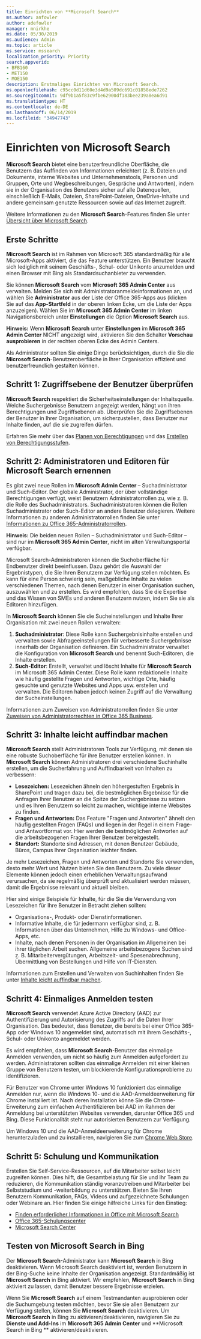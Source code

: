 ```yaml
---
title: Einrichten von **Microsoft Search**
ms.author: anfowler
author: adefowler
manager: mnirkhe
ms.date: 05/30/2019
ms.audience: Admin
ms.topic: article
ms.service: mssearch
localization_priority: Priority
search.appverid:
- BFB160
- MET150
- MOE150
description: Erstmaliges Einrichten von Microsoft Search.
ms.openlocfilehash: c95cc0d11d60e3d4d9a509dc691c01858ede7262
ms.sourcegitcommit: 9df9b1a5f83c9fbe62900df183bee239a8ea6d91
ms.translationtype: HT
ms.contentlocale: de-DE
ms.lasthandoff: 06/14/2019
ms.locfileid: "34947743"
---
```

# <a name="set-up-microsoft-search"></a>Einrichten von Microsoft Search

**Microsoft Search** bietet eine benutzerfreundliche Oberfläche, die Benutzern das Auffinden von Informationen erleichtert (z. B. Dateien und Dokumente, interne Websites und Unternehmenstools, Personen und Gruppen, Orte und Wegbeschreibungen, Gespräche und Antworten), indem sie in der Organisation des Benutzers sicher auf alle Datenquellen, einschließlich E-Mails, Dateien, SharePoint-Dateien, OneDrive-Inhalte und andere gemeinsam genutzte Ressourcen sowie auf das Internet zugreift.

Weitere Informationen zu den **Microsoft Search**-Features finden Sie unter [Übersicht über Microsoft Search](overview-microsoft-search.md).

## <a name="get-started"></a>Erste Schritte

**Microsoft Search** ist im Rahmen von Microsoft 365 standardmäßig für alle Microsoft-Apps aktiviert, die das Feature unterstützen. Ein Benutzer braucht sich lediglich mit seinem Geschäfts-, Schul- oder Unikonto anzumelden und einen Browser mit Bing als Standardsuchanbieter zu verwenden.

Sie können **Microsoft Search** vom **Microsoft 365 Admin Center** aus verwalten. Melden Sie sich mit Administratoranmeldeinformationen an, und wählen Sie **Administrator** aus der Liste der Office 365-Apps aus (klicken Sie auf das **App-Startfeld** in der oberen linken Ecke, um die Liste der Apps anzuzeigen). Wählen Sie im **Microsoft 365 Admin Center** im linken Navigationsbereich unter **Einstellungen** die Option **Microsoft Search** aus. 

**Hinweis:** Wenn **Microsoft Search** unter **Einstellungen** im **Microsoft 365 Admin Center** NICHT angezeigt wird, aktivieren Sie den Schalter **Vorschau ausprobieren** in der rechten oberen Ecke des Admin Centers. 

Als Administrator sollten Sie einige Dinge berücksichtigen, durch die Sie die **Microsoft Search**-Benutzeroberfläche in Ihrer Organisation effizient und benutzerfreundlich gestalten können.

## <a name="step-1-check-access-level-of-your-users"></a>Schritt 1: Zugriffsebene der Benutzer überprüfen

**Microsoft Search** respektiert die Sicherheitseinstellungen der Inhaltsquelle. Welche Suchergebnisse Benutzern angezeigt werden, hängt von ihren Berechtigungen und Zugriffsebenen ab. Überprüfen Sie die Zugriffsebenen der Benutzer in Ihrer Organisation, um sicherzustellen, dass Benutzer nur Inhalte finden, auf die sie zugreifen dürfen.

Erfahren Sie mehr über das [Planen von Berechtigungen](https://docs.microsoft.com/de-DE/sharepoint/plan-your-permissions-strategy) und das [Erstellen von Berechtigungsstufen](https://docs.microsoft.com/de-DE/sharepoint/how-to-create-and-edit-permission-levels).

## <a name="step-2-assign-search-admin-and-search-editor"></a>Schritt 2: Administratoren und Editoren für Microsoft Search ernennen

Es gibt zwei neue Rollen im **Microsoft Admin Center** – Suchadministrator und Such-Editor.  Der globale Administrator, der über vollständige Berechtigungen verfügt, weist Benutzern Administratorrollen zu, wie z. B. die Rolle des Suchadministrators. Suchadministratoren können die Rollen Suchadministrator oder Such-Editor an andere Benutzer delegieren. Weitere Informationen zu anderen Administratorrollen finden Sie unter [Informationen zu Office 365-Administratorrollen](https://docs.microsoft.com/office365/admin/add-users/about-admin-roles?view=o365-worldwide).

**Hinweis:** Die beiden neuen Rollen – Suchadministrator und Such-Editor – sind nur im **Microsoft 365 Admin Center**, nicht im alten Verwaltungsportal verfügbar. 

Microsoft Search-Administratoren können die Suchoberfläche für Endbenutzer direkt beeinflussen. Dazu gehört die Auswahl der Ergebnistypen, die Sie Ihren Benutzern zur Verfügung stellen möchten. Es kann für eine Person schwierig sein, maßgebliche Inhalte zu vielen verschiedenen Themen, nach denen Benutzer in einer Organisation suchen, auszuwählen und zu erstellen. Es wird empfohlen, dass Sie die Expertise und das Wissen von SMEs und anderen Benutzern nutzen, indem Sie sie als Editoren hinzufügen. 

In **Microsoft Search** können Sie die Sucheinstellungen und Inhalte Ihrer Organisation mit zwei neuen Rollen verwalten:
1. **Suchadministrator**: Diese Rolle kann Suchergebnisinhalte erstellen und verwalten sowie Abfrageeinstellungen für verbesserte Suchergebnisse innerhalb der Organisation definieren. Ein Suchadministrator verwaltet die Konfiguration von **Microsoft Search** und benennt Such-Editoren, die Inhalte erstellen.
2. **Such-Editor**: Erstellt, verwaltet und löscht Inhalte für **Microsoft Search** im Microsoft 365 Admin Center. Diese Rolle kann redaktionelle Inhalte wie häufig gestellte Fragen und Antworten, wichtige Orte, häufig gesuchte und genutzte Websites und Apps usw. erstellen und verwalten. Die Editoren haben jedoch keinen Zugriff auf die Verwaltung der Sucheinstellungen.

Informationen zum Zuweisen von Administratorrollen finden Sie unter [Zuweisen von Administratorrechten in Office 365 Business](https://docs.microsoft.com/de-DE/office365/admin/add-users/assign-admin-roles?view=o365-worldwide).

## <a name="step-3-make-content-easy-to-find"></a>Schritt 3: Inhalte leicht auffindbar machen 

**Microsoft Search** stellt Administratoren Tools zur Verfügung, mit denen sie eine robuste Suchoberfläche für ihre Benutzer erstellen können. In **Microsoft Search** können Administratoren drei verschiedene Suchinhalte erstellen, um die Sucherfahrung und Auffindbarkeit von Inhalten zu verbessern:
- **Lesezeichen:** Lesezeichen ähneln den höhergestuften Ergebnis in SharePoint und tragen dazu bei, die bestmöglichen Ergebnisse für die Anfragen Ihrer Benutzer an die Spitze der Suchergebnisse zu setzen und es Ihren Benutzern so leicht zu machen, wichtige interne Websites zu finden. 
- **Fragen und Antworten:** Das Feature "Fragen und Antworten" ähnelt den häufig gestellten Fragen (FAQs) und liegen in der Regel in einem Frage- und Antwortformat vor. Hier werden die bestmöglichen Antworten auf die arbeitsbezogenen Fragen Ihrer Benutzer bereitgestellt.
- **Standort:** Standorte sind Adressen, mit denen Benutzer Gebäude, Büros, Campus Ihrer Organisation leichter finden. 

Je mehr Lesezeichen, Fragen und Antworten und Standorte Sie verwenden, desto mehr Wert und Nutzen bieten Sie den Benutzern. Zu viele dieser Elemente können jedoch einen erheblichen Verwaltungsaufwand verursachen, da sie regelmäßig überprüft und aktualisiert werden müssen, damit die Ergebnisse relevant und aktuell bleiben.

Hier sind einige Beispiele für Inhalte, für die Sie die Verwendung von Lesezeichen für Ihre Benutzer in Betracht ziehen sollten:
- Organisations-, Produkt- oder Dienstinformationen.
- Informative Inhalte, die für jedermann verfügbar sind, z. B. Informationen über das Unternehmen, Hilfe zu Windows- und Office-Apps, etc. 
- Inhalte, nach denen Personen in der Organisation im Allgemeinen bei ihrer täglichen Arbeit suchen. Allgemeine arbeitsbezogene Suchen sind z. B. Mitarbeitervergütungen, Arbeitszeit- und Spesenabrechnung, Übermittlung von Bestellungen und Hilfe von IT-Diensten. 

Informationen zum Erstellen und Verwalten von Suchinhalten finden Sie unter [Inhalte leicht auffindbar machen](make-content-easy-to-find.md).

## <a name="step-4-test-single-sign-on"></a>Schritt 4: Einmaliges Anmelden testen
**Microsoft Search** verwendet Azure Active Directory (AAD) zur Authentifizierung und Autorisierung des Zugriffs auf die Daten Ihrer Organisation.  Das bedeutet, dass Benutzer, die bereits bei einer Office 365-App oder Windows 10 angemeldet sind, automatisch mit ihrem Geschäfts-, Schul- oder Unikonto angemeldet werden.

Es wird empfohlen, dass **Microsoft Search**-Benutzer das einmalige Anmelden verwenden, um nicht so häufig zum Anmelden aufgefordert zu werden. Administratoren sollten das einmalige Anmelden mit einer kleinen Gruppe von Benutzern testen, um blockierende Konfigurationsprobleme zu identifizieren. 

Für Benutzer von Chrome unter Windows 10 funktioniert das einmalige Anmelden nur, wenn die Windows 10- und die AAD-Anmeldeerweiterung für Chrome installiert ist. Nach deren Installation könne Sie die Chrome-Erweiterung zum einfachen Authentifizieren bei AAD im Rahmen der Anmeldung bei unterstützten Websites verwenden, darunter Office 365 und Bing. Diese Funktionalität steht nur autorisierten Benutzern zur Verfügung. 

Um Windows 10 und die AAD-Anmeldeerweiterung für Chrome herunterzuladen und zu installieren, navigieren Sie zum [Chrome Web Store](https://go.microsoft.com/fwlink/?linkid=2090961).

## <a name="step-5-training-and-communication"></a>Schritt 5: Schulung und Kommunikation
Erstellen Sie Self-Service-Ressourcen, auf die Mitarbeiter selbst leicht zugreifen können. Dies hilft, die Gesamtbelastung für Sie und Ihr Team zu reduzieren, die Kommunikation ständig voranzutreiben und Mitarbeiter bei Selbststudium und -weiterbildung zu unterstützen. Bieten Sie Ihren Benutzern Kommunikation, FAQs, Videos und aufgezeichnete Schulungen oder Webinare an. Hier finden Sie einige hilfreiche Links für den Einstieg:
- [Finden erforderlicher Informationen in Office mit Microsoft Search](https://support.office.com/article/find-what-you-need-with-microsoft-search-in-office-2457d4d8-48a8-4ad4-ab89-5a0657aa8446?ui=en-US&rs=en-US&ad=US)
- [Office 365-Schulungscenter](https://support.office.com/office-training-center)
- 
  [Microsoft Search Center](https://support.office.com/de-DE/article/-working-title-microsoft-search-center-b8bf5a2c-7515-40a9-9a6a-b8ed382c86bc?ui=en-US&rs=en-US&ad=US)

## <a name="trying-out-microsoft-search-in-bing"></a>Testen von **Microsoft Search** in Bing 
Der **Microsoft Search**-Administrator kann **Microsoft Search** in Bing deaktivieren. Wenn Microsoft Search deaktiviert ist, werden Benutzern in der Bing-Suche keine Inhalte der Organisation angezeigt. Standardmäßig ist **Microsoft Search** in Bing aktiviert. Wir empfehlen, **Microsoft Search** in Bing aktiviert zu lassen, damit Benutzer bessere Ergebnisse erzielen. 

Wenn Sie **Microsoft Search** auf einem Testmandanten ausprobieren oder die Suchumgebung testen möchten, bevor Sie sie allen Benutzern zur Verfügung stellen, können Sie **Microsoft Search** deaktivieren.
Um **Microsoft Search** in Bing zu aktivieren/deaktivieren, navigieren Sie zu **Dienste und Add-Ins** im **Microsoft 365 Admin Center** und **Microsoft Search in Bing ** aktivieren/deaktivieren.

